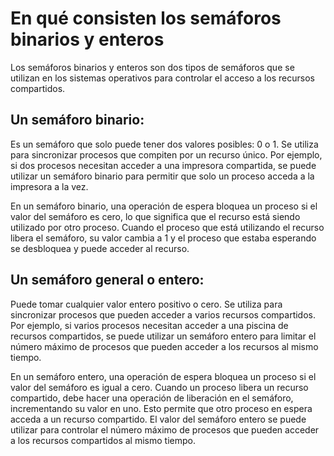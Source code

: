 # En qué consisten los semáforos binarios y enteros 

Los semáforos binarios y enteros son dos tipos de semáforos que se utilizan en los sistemas operativos para controlar el acceso a los recursos compartidos.

## Un semáforo binario:
Es un semáforo que solo puede tener dos valores posibles: 0 o 1. Se utiliza para sincronizar procesos que compiten por un recurso único. Por ejemplo, si dos procesos necesitan acceder a una impresora compartida, se puede utilizar un semáforo binario para permitir que solo un proceso acceda a la impresora a la vez.

En un semáforo binario, una operación de espera bloquea un proceso si el valor del semáforo es cero, lo que significa que el recurso está siendo utilizado por otro proceso. Cuando el proceso que está utilizando el recurso libera el semáforo, su valor cambia a 1 y el proceso que estaba esperando se desbloquea y puede acceder al recurso.

## Un semáforo general o entero:
Puede tomar cualquier valor entero positivo o cero. Se utiliza para sincronizar procesos que pueden acceder a varios recursos compartidos. Por ejemplo, si varios procesos necesitan acceder a una piscina de recursos compartidos, se puede utilizar un semáforo entero para limitar el número máximo de procesos que pueden acceder a los recursos al mismo tiempo.

En un semáforo entero, una operación de espera bloquea un proceso si el valor del semáforo es igual a cero. Cuando un proceso libera un recurso compartido, debe hacer una operación de liberación en el semáforo, incrementando su valor en uno. Esto permite que otro proceso en espera acceda a un recurso compartido. El valor del semáforo entero se puede utilizar para controlar el número máximo de procesos que pueden acceder a los recursos compartidos al mismo tiempo.
